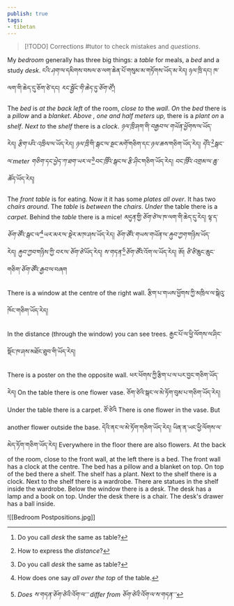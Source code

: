 ```yaml
---
publish: true
tags:
- tibetan
---
```


> [!TODO] Corrections
> #tutor to check mistakes and <i class="y">questions</i>.

My <i class="b">bedroom</i> generally has three big things: a <i class="b">table</i> for meals, a <i class="b">bed</i> and a study <i class="b">desk</i>.
ངའི་<i class="b">ཤག་</i>ལ་དམིགས་བསལ་ཅ་ལག་ཆེན་པོ་གསུམ་མ་གཏོགས་ཡོད་མ་རེད། ཉལ་ཁྲི་དང། ཁ་ལག་གི་ཆེད་དུ་ཅོག་ཙེ་དང། <i class="y">རང་སྦྱོང་གི་ཆེད་དུ་ཅོག་ཙེ</i>[^1]།
[^1]: Do you call <i class="y">desk</i> the same as table?

The <i class="b">bed</i> is <i class="p">at the back</i> <i class="p">left</i> of the room, <i class="p">close to</i> the <i class="b">wall</i>. <i class="p">On</i> the <i class="b">bed</i> there is a <i class="b">pillow</i> and a <i class="b">blanket</i>. <i class="p">Above</i> <i class="y">, one and half meters up, </i>there is a <i class="b">plant</i> <i class="p">on</i> a <i class="b">shelf</i>. <i class="p">Next to</i> the <i class="b">shelf</i> there is a <i class="b">clock</i>.
<i class="b">ཉལ་ཁྲི་</i>ཤག་གི་<i class="p">བརྒྱབ་</i>ལ་<i class="p">གཡོན་ཕྱོགས་</i>ལ་ཡོད་རེད། <i class="b">རྩིག་པ</i>འི་<i class="p">འཁྲིལ་</i>ལ་ཡོད་རེད། <i class="b">ཉལ་ཁྲི་</i>གི་<i class="p">སྒང་</i>ལ་<i class="b">སྔང་མགོ་</i>གཅིག་དང་<i class="b">ཉལ་ཆས་</i>གཅིག་ཡོད་རེད། <i class="y">དེ</i>འི་[^3]<i class="p">སྒང་</i>ལ་<i class="y">meter གཅིག་དང་ཕྱེད་ཀ་ཐག་ཡར་ལ་</i>[^1]<i class="b">བང་ཁྲི</i>འི་<i class="p">སྒང་</i>ལ་<i class="b">རྩི་ཤིང་</i>གཅིག་ཡོད་རེད། <i class="b">བང་ཁྲི</i>འི་<i class="p">འགྲམ་</i>ལ་<i class="b">ཆུ་ཚོད་</i>ཡོད་རེད།
[^2]: Can use <i class="y">pronouns</i> like this to avoid repeating <i class="y">ཉལ་ཁྲི་</i>?
[^3]: How to express the <i class="y">distance</i>?

The <i class="p">front</i> <i class="b">table</i> is for eating. Now it it has some <i class="b">plates</i> <i class="p">all over</i>. It has two <i class="b">chairs</i> <i class="p">around</i>. The <i class="b">table</i> is <i class="p">between</i> the <i class="p">chairs</i>. <i class="p">Under</i> the table there is a <i class="b">carpet</i>. Behind the <i class="b">table</i> there is a mice!
<i class="p">མདུན་</i>གྱི་<i class="b">ཅོག་ཙེ་</i>ལ་ཁ་ལག་གི་ཆེད་དུ་རེད། ལྟ་ད་<i class="b">ཅོག་ཙེ</i>འི་<i class="p">སྒང་</i><i class="y">ལ་</i>[^4]<i class="p">ཡར་མར་</i>ལ་<i class="b">སྡེར་མ་</i>ཁ་ཤས་ཡོད་རེད། <i class="b">ཅོག་ཙེ</i>འི་<i class="p">གཡས་གཡོན་</i>ལ་<i class="b">རྐུབ་ཀྱག་</i>གཉིས་ཡོད་རེད། <i class="b">རྐུབ་ཀྱབ་</i>གཉིས་ཀྱི་<i class="p">བར་</i>ལ་<i class="b">ཅོག་ཙེ་</i>ཡོད་རེད། <i class="b">ས་གདན་</i>[^5]<i class="b">ཅོག་ཙེ</i>འི་འོག་ལ་ཡོད་རེད། ཨོ། <i class="b">ཙི་ཙི་</i>ཆུང་ཆུང་གཅིག་<i class="b">ཅོག་ཙེ</i>འི་<i class="p">རྒྱབ་</i>ལ་བཞག
[^4]: How does one say <i class="y">all over the top</i> of the table.
[^5]: <i class="y">Does ས་གདན་ཅོག་ཙེའི་འོག་ལ་་་ differ from ཅོག་ཙེའི་འོག་ལ་ས་གདན་་་</i>

There is a window at the centre of the right wall.
རྩིག་པ་གཡས་ཕྱོགས་ཀྱི་མཁྲིལ་ལ་སྒེའུ་ཁོང་གཅིག་ཡོད་རེད།

In the distance (through the window) you can see trees.
རྒྱང་པོ་ལ་ཕྱི་ལོགས་ལ་ཤིང་སྡོང་ཁ་ཤས་མཐོང་ཐུབ་གི་ཡོད་རེད།

There is a poster on the the opposite wall.
ཕར་ཕོགས་ཀྱི་རྩིག་པ་ལ་པར་བྱང་གཅིག་ཡོད་རེད།
On the table there is one flower vase.
ཅོག་ཙེའི་སྒང་ལ་མེ་ཏོག་བུམ་པ་གཅིག་ཡོད་རེད།
Under the table there is a carpet.
ཙོ་ཙེའི
There is one flower in the vase. But another flower outside the base.
དེའི་ནང་ལ་མེ་ཏོག་གཅིག་ཡོད་རེད། ཡིན་ན་ཡང་ཕྱི་ལོགས་ལ་མེད་ཏོག་གཅིག་ཡོད་རེད།
Everywhere in the floor there are also flowers.
At the back of the room, close to the front wall, at the left there is a bed.
The front wall has a clock at the centre.
The bed has a pillow and a blanket on top.
On top of the bed there a shelf. The shelf has a plant.
Next to the shelf there is a clock.
Next to the shelf there is a wardrobe.
There are statues in the shelf inside the wardrobe.
Below the window there is a desk.
The desk has a lamp and a book on top.
Under the desk there is a chair.
The desk's drawer has a ball inside.

![[Bedroom Postpositions.jpg]]

